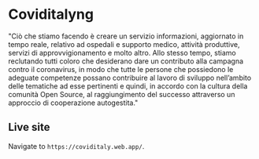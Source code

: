 # Coviditalyng

"Ciò che stiamo facendo è creare un servizio informazioni, aggiornato in tempo reale, relativo ad ospedali e supporto medico, attività produttive, servizi di approvvigionamento e molto altro. Allo stesso tempo, stiamo reclutando tutti coloro che desiderano dare un contributo alla campagna contro il coronavirus, in modo che tutte le persone che possiedono le adeguate competenze possano contribuire al lavoro di sviluppo nell’ambito delle tematiche ad esse pertinenti e quindi, in accordo con la cultura della comunità Open Source, al raggiungimento del successo attraverso un approccio di cooperazione autogestita."

## Live site

Navigate to `https://coviditaly.web.app/`. 

